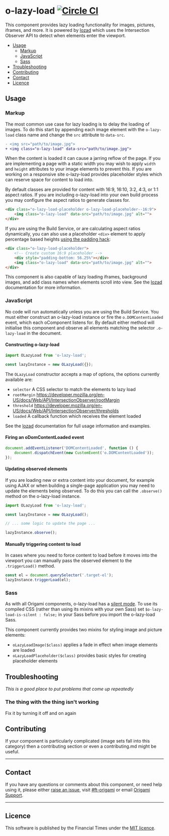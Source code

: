 o-lazy-load [![Circle CI](https://circleci.com/gh/Financial-Times/o-lazy-load/tree/master.svg?style=svg)](https://circleci.com/gh/Financial-Times/o-lazy-load/tree/master)
=================

This component provides lazy loading functionality for images, pictures, iframes, and more. It is powered by [lozad] which uses the Intersection Observer API to detect when elements enter the viewport.

- [Usage](#usage)
	- [Markup](#markup)
	- [JavaScript](#javascript)
	- [Sass](#sass)
- [Troubleshooting](#troubleshooting)
- [Contributing](#contributing)
- [Contact](#contact)
- [Licence](#licence)

[lozad]: (https://github.com/ApoorvSaxena/lozad.js)

## Usage

### Markup

The most common use case for lazy loading is to delay the loading of images. To do this start by appending each image element with the `o-lazy-load` class name and change the `src` attribute to `data-src`.

```diff
- <img src="path/to/image.jpg">
+ <img class="o-lazy-load" data-src="path/to/image.jpg">
```

When the content is loaded it can cause a jarring reflow of the page. If you are implementing a page with a static width you may wish to apply `width` and `height` attributes to your image elements to prevent this. If you are working on a responsive site o-lazy-load provides placeholder styles which can reserve space for content to load into.

By default classes are provided for content with 16:9, 16:10, 3:2, 4:3, or 1:1 aspect ratios. If you are including o-lazy-load into your own build process you may configure the aspect ratios to generate classes for.

```html
<div class="o-lazy-load-placeholder o-lazy-load-placeholder--16:9">
	<img class="o-lazy-load" data-src="path/to/image.jpg" alt="">
</div>
```

If you are using the Build Service, or are calculating aspect ratios dynamically, you can also use a placeholder `<div>` element to apply percentage based heights [using the padding hack](https://css-tricks.com/aspect-ratio-boxes/):

```html
<div class="o-lazy-load-placeholder">
	<!-- Create custom 16:9 placeholder -->
	<div style="padding-bottom: 56.25%"></div>
	<img class="o-lazy-load" data-src="path/to/image.jpg" alt="">
</div>
```

This component is also capable of lazy loading iframes, background images, and add class names when elements scroll into view. See the [lozad] documentation for more information.

### JavaScript

No code will run automatically unless you are using the Build Service.
You must either construct an o-lazy-load instance or fire the `o.DOMContentLoaded` event, which each oComponent listens for. By default either method will initialise this component and observe all  elements matching the selector `.o-lazy-load` in the document.

#### Constructing o-lazy-load

```js
import OLazyLoad from 'o-lazy-load';

const lazyInstance = new OLazyLoad({});
```

The `OLazyLoad` constructor accepts a map of options, the options currently available are:

- `selector` A CSS selector to match the elements to lazy load
- `rootMargin` https://developer.mozilla.org/en-US/docs/Web/API/IntersectionObserver/rootMargin
- `threshold` https://developer.mozilla.org/en-US/docs/Web/API/IntersectionObserver/thresholds
- `loaded` A callback function which receives the element loaded

See the [lozad] documentation for full usage information and examples.

#### Firing an oDomContentLoaded event

```js
document.addEventListener('DOMContentLoaded', function () {
	document.dispatchEvent(new CustomEvent('o.DOMContentLoaded'));
});
```

#### Updating observed elements

If you are loading new or extra content into your document, for example using AJAX or when building a single-page application you may need to update the elements being observed. To do this you can call the `.observe()` method on the o-lazy-load instance.

```js
import OLazyLoad from 'o-lazy-load';

const lazyInstance = new OLazyLoad();

// ... some logic to update the page ...

lazyInstance.observe();
```

#### Manually triggering content to load

In cases where you need to force content to load before it moves into the viewport you can manually pass the observed element to the `.triggerLoad()` method.

```js
const el = document.querySelector('.target-el');
lazyInstance.triggerLoad(el);
```

### Sass

As with all Origami components, o-lazy-load has a [silent mode](http://origami.ft.com/docs/syntax/scss/#silent-styles). To use its compiled CSS (rather than using its mixins with your own Sass) set `$o-lazy-load-is-silent : false;` in your Sass before you import the o-lazy-load Sass.

This component currently provides two mixins for styling image and picture elements:

- `oLazyLoadImage($class)` applies a fade in effect when image elements are loaded
- `oLazyLoadPlaceholder($class)` provides basic styles for creating placeholder elements

## Troubleshooting
_This is a good place to put problems that come up repeatedly_

### The thing with the thing isn't working
Fix it by turning it off and on again

## Contributing
If your component is particularly complicated (image sets fall into this category) then a contributing section or even a contributing.md might be useful.

---

## Contact

If you have any questions or comments about this component, or need help using it, please either [raise an issue](https://github.com/Financial-Times/o-lazy-load/issues), visit [#ft-origami](https://financialtimes.slack.com/messages/ft-origami/) or email [Origami Support](mailto:origami-support@ft.com).

----

## Licence

This software is published by the Financial Times under the [MIT licence](http://opensource.org/licenses/MIT).

